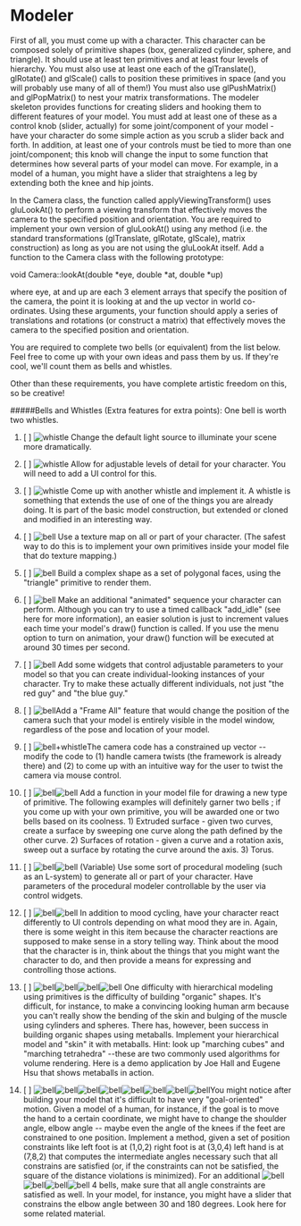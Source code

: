 # Modeler
First of all, you must come up with a character. This character can be composed solely of primitive shapes (box, generalized cylinder, sphere, and triangle).  It should use at least ten primitives and at least four levels of hierarchy. You must also use at least one each of the glTranslate(), glRotate() and glScale() calls to position these primitives in space (and you will probably use many of all of them!) You must also use glPushMatrix() and glPopMatrix() to nest your matrix transformations. The modeler skeleton provides functions for creating sliders and hooking them to different features of your model. You must add at least one of these as a control knob (slider, actually) for some joint/component of your model - have your character do some simple action as you scrub a slider back and forth. In addition, at least one of your controls must be tied to more than one joint/component; this knob will change the input to some function that determines how several parts of your model can move. For example, in a model of a human, you might have a slider that straightens a leg by extending both the knee and hip joints.

In the Camera class, the function called applyViewingTransform() uses gluLookAt() to perform a viewing transform that effectively moves the camera to the specified position and orientation. You are required to implement your own version of gluLookAt() using any method (i.e. the standard transformations (glTranslate, glRotate, glScale), matrix construction) as long as you are not using the gluLookAt itself. Add a function to the Camera class with the following prototype:

void Camera::lookAt(double *eye, double *at, double *up)

where eye, at and up are each 3 element arrays that specify the position of the camera, the point it is looking at and the up vector in world co-ordinates. Using these arguments, your function should apply a series of translations and rotations (or construct a matrix) that effectively moves the camera to the specified position and orientation.

You are required to complete two bells (or equivalent) from the list below. Feel free to come up with your own ideas and pass them by us. If they're cool, we'll count them as bells and whistles.

Other than these requirements, you have complete artistic freedom on this, so be creative!

#####Bells and Whistles (Extra features for extra points):
One bell is worth two whistles.

1. [ ] ![whistle](http://i.imgur.com/VYSixYv.gif) Change the default light source to illuminate your scene more dramatically.

2. [ ] ![whistle](http://i.imgur.com/VYSixYv.gif) Allow for adjustable levels of detail for your character. You will need to add a UI control for this.

3. [ ] ![whistle](http://i.imgur.com/VYSixYv.gif) Come up with another whistle and implement it.  A whistle is something that extends the use of one of the things you are already doing.  It is part of the basic model construction, but extended or cloned and modified in an interesting way.

4. [ ] ![bell](http://i.imgur.com/HJ7cCdM.gif) Use a texture map on all or part of your character. (The safest way to do this is to implement your own primitives inside your model file that do texture mapping.)

5. [ ] ![bell](http://i.imgur.com/HJ7cCdM.gif) Build a complex shape as a set of polygonal faces, using the "triangle" primitive to render them.

6. [ ] ![bell](http://i.imgur.com/HJ7cCdM.gif) Make an additional "animated" sequence your character can perform.  Although you can try to use a timed callback "add_idle" (see here for more information), an easier solution is just to increment values each time your model's draw() function is called. If you use the menu option to turn on animation, your draw() function will be executed at around 30 times per second.

7. [ ] ![bell](http://i.imgur.com/HJ7cCdM.gif) Add some widgets that control adjustable parameters to your model so that you can create individual-looking instances of your character.  Try to make these actually different individuals, not just "the red guy" and "the blue guy."

8. [ ] ![bell](http://i.imgur.com/HJ7cCdM.gif)Add a "Frame All" feature that would change the position of the camera such that your model is entirely visible in the model window, regardless of the pose and location of your model.

9. [ ] ![bell+whistle](http://i.imgur.com/BxHJUfG.gif)The camera code has a constrained up vector -- modify the code to (1) handle camera twists (the framework is already there) and (2) to come up with an intuitive way for the user to twist the camera via mouse control.

10. [ ] ![bell](http://i.imgur.com/HJ7cCdM.gif)![bell](http://i.imgur.com/HJ7cCdM.gif) Add a function in your model file for drawing a new type of primitive. The following examples will definitely garner two bells ; if you come up with your own primitive, you will be awarded one or two bells based on its coolness. 1) Extruded surface - given two curves, create a surface by sweeping one curve along the path defined by the other curve. 2) Surfaces of rotation - given a curve and a rotation axis, sweep out a surface by rotating the curve around the axis. 3) Torus.

11. [ ] ![bell](http://i.imgur.com/HJ7cCdM.gif)![bell](http://i.imgur.com/HJ7cCdM.gif) (Variable) Use some sort of procedural modeling (such as an L-system) to generate all or part of your character. Have parameters of the procedural modeler controllable by the user via control widgets.

12. [ ] ![bell](http://i.imgur.com/HJ7cCdM.gif)![bell](http://i.imgur.com/HJ7cCdM.gif) In addition to mood cycling, have your character react differently to UI controls depending on what mood they are in.  Again, there is some weight in this item because the character reactions are supposed to make sense in a story telling way.  Think about the mood that the character is in, think about the things that you might want the character to do, and then provide a means for expressing and controlling those actions.

13. [ ] ![bell](http://i.imgur.com/HJ7cCdM.gif)![bell](http://i.imgur.com/HJ7cCdM.gif)![bell](http://i.imgur.com/HJ7cCdM.gif)![bell](http://i.imgur.com/HJ7cCdM.gif) One difficulty with hierarchical modeling using primitives is the difficulty of building "organic" shapes. It's difficult, for instance, to make a convincing looking human arm because you can't really show the bending of the skin and bulging of the muscle using cylinders and spheres. There has, however, been success in building organic shapes using metaballs. Implement your hierarchical model and "skin" it with metaballs. Hint: look up "marching cubes" and "marching tetrahedra" --these are two commonly used algorithms for volume rendering. Here is a demo application by Joe Hall and Eugene Hsu that shows metaballs in action.

14. [ ] ![bell](http://i.imgur.com/HJ7cCdM.gif)![bell](http://i.imgur.com/HJ7cCdM.gif)![bell](http://i.imgur.com/HJ7cCdM.gif)![bell](http://i.imgur.com/HJ7cCdM.gif)![bell](http://i.imgur.com/HJ7cCdM.gif)![bell](http://i.imgur.com/HJ7cCdM.gif)![bell](http://i.imgur.com/HJ7cCdM.gif)![bell](http://i.imgur.com/HJ7cCdM.gif)You might notice after building your model that it's difficult to have very "goal-oriented" motion. Given a model of a human, for instance, if the goal is to move the hand to a certain coordinate, we might have to change the shoulder angle, elbow angle -- maybe even the angle of the knees if the feet are constrained to one position. Implement a method, given a set of position constraints like
left foot is at (1,0,2)
right foot is at (3,0,4)
left hand is at (7,8,2)
that computes the intermediate angles necessary such that all constrains are satisfied (or, if the constraints can not be satisfied, the square of the distance violations is minimized). For an additional  ![bell](http://i.imgur.com/HJ7cCdM.gif)![bell](http://i.imgur.com/HJ7cCdM.gif)![bell](http://i.imgur.com/HJ7cCdM.gif)![bell](http://i.imgur.com/HJ7cCdM.gif) 4 bells, make sure that all angle constraints are satisfied as well. In your model, for instance, you might have a slider that constrains the elbow angle between 30 and 180 degrees.  Look here for some related material.
